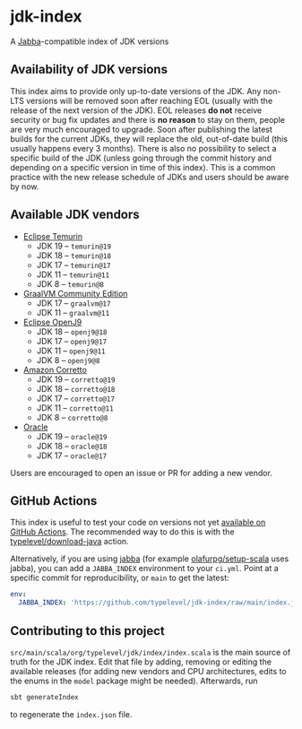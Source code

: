 # jdk-index

A [Jabba](https://github.com/shyiko/jabba)-compatible index of JDK versions

## Availability of JDK versions
This index aims to provide only up-to-date versions of the JDK. Any non-LTS versions will be removed soon after reaching
EOL (usually with the release of the next version of the JDK). EOL releases **do not** receive security or bug fix
updates and there is **no reason** to stay on them, people are very much encouraged to upgrade. Soon after publishing
the latest builds for the current JDKs, they will replace the old, out-of-date build (this usually happens every 3
months). There is also no possibility to select a specific build of the JDK (unless going through the commit history and
depending on a specific version in time of this index). This is a common practice with the new release schedule of JDKs
and users should be aware by now.

## Available JDK vendors
- [Eclipse Temurin](https://adoptium.net)
  - JDK 19 &ndash; `temurin@19`
  - JDK 18 &ndash; `temurin@18`
  - JDK 17 &ndash; `temurin@17`
  - JDK 11 &ndash; `temurin@11`
  - JDK  8 &ndash; `temurin@8`
- [GraalVM Community Edition](https://graalvm.org)
  - JDK 17 &ndash; `graalvm@17`
  - JDK 11 &ndash; `graalvm@11`
- [Eclipse OpenJ9](https://www.eclipse.org/openj9)
  - JDK 18 &ndash; `openj9@18`
  - JDK 17 &ndash; `openj9@17`
  - JDK 11 &ndash; `openj9@11`
  - JDK  8 &ndash; `openj9@8`
- [Amazon Corretto](https://docs.aws.amazon.com/corretto/index.html)
  - JDK 19 &ndash; `corretto@19`
  - JDK 18 &ndash; `corretto@18`
  - JDK 17 &ndash; `corretto@17`
  - JDK 11 &ndash; `corretto@11`
  - JDK 8 &ndash; `corretto@8`
- [Oracle](https://www.oracle.com/java/)
  - JDK 19 &ndash; `oracle@19`
  - JDK 18 &ndash; `oracle@18`
  - JDK 17 &ndash; `oracle@17`

Users are encouraged to open an issue or PR for adding a new vendor.

## GitHub Actions

This index is useful to test your code on versions not yet [available on GitHub Actions](https://github.com/actions/setup-java#supported-distributions).
The recommended way to do this is with the [typelevel/download-java](https://github.com/typelevel/download-java) action.

Alternatively, if you are using [jabba](https://github.com/shyiko/jabba) (for example [olafurpg/setup-scala](https://github.com/olafurpg/setup-scala) uses jabba), you can add a `JABBA_INDEX` environment to your `ci.yml`.  Point at a specific commit for reproducibility, or `main` to get the latest:

```yaml
env:
  JABBA_INDEX: 'https://github.com/typelevel/jdk-index/raw/main/index.json'
```

## Contributing to this project
`src/main/scala/org/typelevel/jdk/index/index.scala` is the main source of truth for the JDK index. Edit that file by
adding, removing or editing the available releases (for adding new vendors and CPU architectures, edits to the enums in
the `model` package might be needed). Afterwards, run
```sh
sbt generateIndex
```
to regenerate the `index.json` file.
